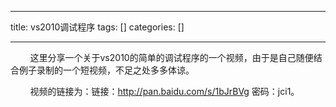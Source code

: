 
--- 
title:  vs2010调试程序 
tags: []
categories: [] 

---
        这里分享一个关于vs2010的简单的调试程序的一个视频，由于是自己随便结合例子录制的一个短视频，不足之处多多体谅。

        视频的链接为：链接：http://pan.baidu.com/s/1bJrBVg 密码：jci1。

<img src="https://img-blog.csdn.net/20170502221256914?watermark/2/text/aHR0cDovL2Jsb2cuY3Nkbi5uZXQvcXFfMjk4ODM1OTE=/font/5a6L5L2T/fontsize/400/fill/I0JBQkFCMA==/dissolve/70/gravity/Center" alt=""> 

